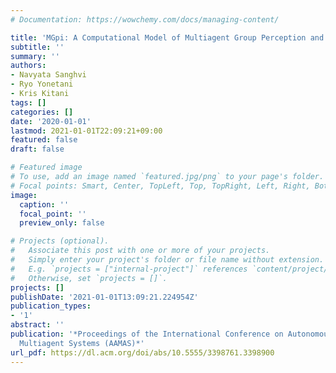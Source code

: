 ```yaml
---
# Documentation: https://wowchemy.com/docs/managing-content/

title: 'MGpi: A Computational Model of Multiagent Group Perception and Interaction'
subtitle: ''
summary: ''
authors:
- Navyata Sanghvi
- Ryo Yonetani
- Kris Kitani
tags: []
categories: []
date: '2020-01-01'
lastmod: 2021-01-01T22:09:21+09:00
featured: false
draft: false

# Featured image
# To use, add an image named `featured.jpg/png` to your page's folder.
# Focal points: Smart, Center, TopLeft, Top, TopRight, Left, Right, BottomLeft, Bottom, BottomRight.
image:
  caption: ''
  focal_point: ''
  preview_only: false

# Projects (optional).
#   Associate this post with one or more of your projects.
#   Simply enter your project's folder or file name without extension.
#   E.g. `projects = ["internal-project"]` references `content/project/deep-learning/index.md`.
#   Otherwise, set `projects = []`.
projects: []
publishDate: '2021-01-01T13:09:21.224954Z'
publication_types:
- '1'
abstract: ''
publication: '*Proceedings of the International Conference on Autonomous Agents and
  Multiagent Systems (AAMAS)*'
url_pdf: https://dl.acm.org/doi/abs/10.5555/3398761.3398900
---
```

